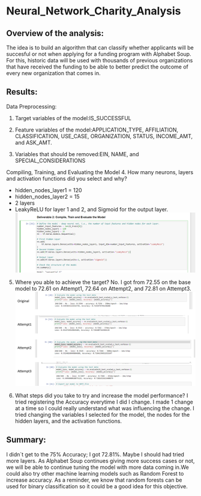 # Neural_Network_Charity_Analysis

## Overview of the analysis: 

The idea is to build an algorithm that can classify whether applicants will be succesful or not when applying for a funding program with Alphabet Soup.
For this, historic data will be used with thousands of previous organizations that have received the funding to be able to better predict the outcome of every new organization that comes in.
## Results: 
Data Preprocessing:
1. Target variables of the model:IS_SUCCESSFUL


2. Feature variables of the model:APPLICATION_TYPE, AFFILIATION, CLASSIFICATION, USE_CASE, ORGANIZATION, STATUS, INCOME_AMT, and ASK_AMT.


3. Variables that should be removed:EIN, NAME, and SPECIAL_CONSIDERATIONS

Compiling, Training, and Evaluating the Model
4. How many neurons, layers and activation functions did you select and why?
* hidden_nodes_layer1 = 120
* hidden_nodes_layer2 = 15
* 2 layers
* LeakyReLU for layer 1 and 2, and Sigmoid for the output layer.
![Picture1](https://github.com/karen-trena/Neural_Network_Charity_Analysis/blob/main/Picture1.png)


5. Where you able to achieve the target?
No. I got from 72.55 on the base model to 72.61 on Attempt1, 72.64 on Attempt2, and 72.81 on Attempt3.
![Picture2](https://github.com/karen-trena/Neural_Network_Charity_Analysis/blob/main/Picture2.png)

6. What steps did you take to try and increase the model performance?
I tried registering the Accuracy everytime I did I change. I made 1 change at a time so I could really understand what was influencing the change. I tried changing the variables I selected for the model, the nodes for the hidden layers, and the activation functions.


## Summary: 
I didn´t get to the 75% Accuracy; I got 72.81%. Maybe I should had tried more layers. As Alphabet Soup continues giving more success cases or not, we will be able to continue tuning the model with more data coming in.We could also try other machine learning models such as Random Forest to increase accuracy. As a reminder, we know that random forests can be used for binary classification so it could be a good idea for this objective.
